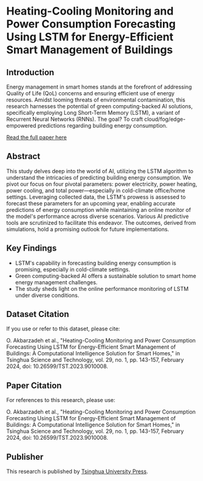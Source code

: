 # Heating-Cooling Monitoring and Power Consumption Forecasting Using LSTM for Energy-Efficient Smart Management of Buildings

## Introduction
Energy management in smart homes stands at the forefront of addressing Quality of Life (QoL) concerns and ensuring efficient use of energy resources. Amidst looming threats of environmental contamination, this research harnesses the potential of green computing-backed AI solutions, specifically employing Long Short-Term Memory (LSTM), a variant of Recurrent Neural Networks (RNNs). The goal? To craft cloud/fog/edge-empowered predictions regarding building energy consumption.

[Read the full paper here](https://ieeexplore.ieee.org/abstract/document/10225281)

## Abstract
This study delves deep into the world of AI, utilizing the LSTM algorithm to understand the intricacies of predicting building energy consumption. We pivot our focus on four pivotal parameters: power electricity, power heating, power cooling, and total power—especially in cold-climate office/home settings. Leveraging collected data, the LSTM's prowess is assessed to forecast these parameters for an upcoming year, enabling accurate predictions of energy consumption while maintaining an online monitor of the model's performance across diverse scenarios. Various AI predictive tools are scrutinized to facilitate this endeavor. The outcomes, derived from simulations, hold a promising outlook for future implementations.

## Key Findings
- LSTM's capability in forecasting building energy consumption is promising, especially in cold-climate settings.
- Green computing-backed AI offers a sustainable solution to smart home energy management challenges.
- The study sheds light on the online performance monitoring of LSTM under diverse conditions.

## Dataset Citation
If you use or refer to this dataset, please cite:

O. Akbarzadeh et al., "Heating-Cooling Monitoring and Power Consumption Forecasting Using LSTM for Energy-Efficient Smart Management of Buildings: A Computational Intelligence Solution for Smart Homes," in Tsinghua Science and Technology, vol. 29, no. 1, pp. 143-157, February 2024, doi: 10.26599/TST.2023.9010008.


## Paper Citation
For references to this research, please use:

O. Akbarzadeh et al., "Heating-Cooling Monitoring and Power Consumption Forecasting Using LSTM for Energy-Efficient Smart Management of Buildings: A Computational Intelligence Solution for Smart Homes," in Tsinghua Science and Technology, vol. 29, no. 1, pp. 143-157, February 2024, doi: 10.26599/TST.2023.9010008.



## Publisher
This research is published by [Tsinghua University Press](https://www.tsinghua.edu.cn/).

